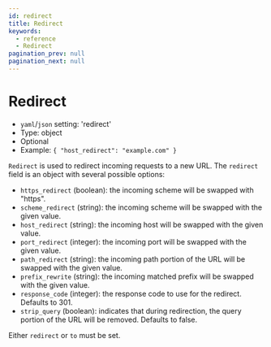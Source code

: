 ```yaml
---
id: redirect
title: Redirect
keywords:
  - reference
  - Redirect
pagination_prev: null
pagination_next: null
---
```


# Redirect

- `yaml`/`json` setting: 'redirect'
- Type: object
- Optional
- Example: `{ "host_redirect": "example.com" }`

`Redirect` is used to redirect incoming requests to a new URL. The `redirect` field is an object with several possible options:

- `https_redirect` (boolean): the incoming scheme will be swapped with "https".
- `scheme_redirect` (string): the incoming scheme will be swapped with the given value.
- `host_redirect` (string): the incoming host will be swapped with the given value.
- `port_redirect` (integer): the incoming port will be swapped with the given value.
- `path_redirect` (string): the incoming path portion of the URL will be swapped with the given value.
- `prefix_rewrite` (string): the incoming matched prefix will be swapped with the given value.
- `response_code` (integer): the response code to use for the redirect. Defaults to 301.
- `strip_query` (boolean): indicates that during redirection, the query portion of the URL will be removed. Defaults to false.

Either `redirect` or `to` must be set.
